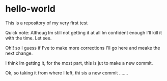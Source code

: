 hello-world
===========

This is a repository of my very first test

Quick note:
Althoug Im still not getting it at all Im confident enough I'll kill it with the time.
Let see.




Oh!! so I guess if I've to make more corrections I'll go here and meake the next change.



I think Im getting it, for the most part, this is jut to make a new commit.


Ok, so taking it from where I left, thi sis a new commit .......
